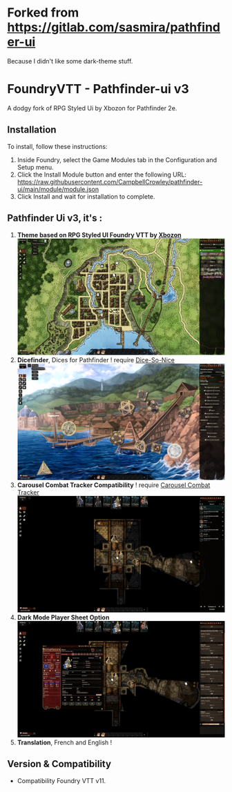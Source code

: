 # Forked from https://gitlab.com/sasmira/pathfinder-ui
Because I didn't like some dark-theme stuff.

# FoundryVTT - Pathfinder-ui v3
A dodgy fork of RPG Styled Ui by Xbozon for Pathfinder 2e.

## Installation

To install, follow these instructions:

1.  Inside Foundry, select the Game Modules tab in the Configuration and Setup menu.
2.  Click the Install Module button and enter the following URL: 
https://raw.githubusercontent.com/CampbellCrowley/pathfinder-ui/main/module/module.json
3.  Click Install and wait for installation to complete.

## Pathfinder Ui v3, it's :

1.  __**Theme based on RPG Styled UI Foundry VTT by [Xbozon](https://github.com/Xbozon/rpg-styled-ui)**__
![Pathfinder-ui](pathfinder-ui.png)
2.  __**Dicefinder**__, Dices for Pathfinder ! require [Dice-So-Nice](https://gitlab.com/riccisi/foundryvtt-dice-so-nice)
![Dicefinder](dicefinder.png)
3.  __**Carousel Combat Tracker Compatibility**__  ! require [Carousel Combat Tracker](https://github.com/theripper93/combat-tracker-dock)
![Carousel Combat Tracker](combat-carousel.png)
4.  __**Dark Mode Player Sheet Option**__
![Dark Mode](dark-sheet.png)
5.  __**Translation**__, French and English !


## Version & Compatibility

- Compatibility Foundry VTT v11.
